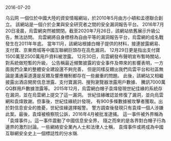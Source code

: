 2016-07-20


乌云网
一個位於中國大陸的資安情報網站，於2010年5月由方小頓和孟德聯合創立。
該網站是一個介於企業與安全研究者之間的安全漏洞報告平台。
2016年7月20日凌晨，烏雲網突然被關閉。截至2020年7月26日，該網站依舊展示升級公告，無法訪問。
烏雲網將自身標榜為自由平等的漏洞報告平台，烏雲網的成名戰發生在2011年年底。
當年11月，該網站根據白帽子提供的材料，接連披露網易、支付寶、京東商城等中國互聯網巨頭存在高危漏洞，
12月29日更是指出支付寶1500萬至2500萬用戶資料被泄露。
12月30日，烏雲網發布聲明宣布暫時關站，對系統做短暫的升級，
公告稱最近頻繁披露的安全事件及帶來的影響表明，一方面我們企業的整體安全建設還不夠完善，
但是同樣反饋出我們烏雲平台和社區無論是溝通渠道還是反饋及響應機制都存在一些嚴重的問題。
此後，該網站又相繼披露出酒店開房信息泄露、支付寶漏洞、搜狗瀏覽器泄露用戶數據、
騰訊7000萬QQ群用戶數據泄露等。 
2015年12月，烏雲網白帽子袁煒發現世紀佳緣的系統存在漏洞，並在烏雲網上提交了這一漏洞。
世紀佳緣確認並修復了漏洞，並向烏雲網和袁煒致謝。但事後，世紀佳緣統計發現，
有900多條數據被攻擊者獲取。出於對信息安全的擔憂，世紀佳緣選擇報警。
警方調查後發現只有袁煒一個人涉嫌此案。最後，袁煒被檢察院公訴，2016年4月被批准逮捕。
這一事件被外界稱為「袁煒事件」。這一事件震動了中國信息安全界，
隨之而來的是各界對白帽子行為邊界的激烈討論。一些網絡安全業內人士和法律人士稱，
袁煒事件或將成為中國互聯網安全史上一個標誌性的分水嶺.